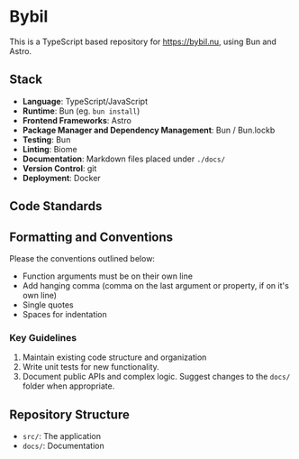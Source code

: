 # Bybil
This is a TypeScript based repository for https://bybil.nu, using Bun and Astro.

## Stack
- **Language**: TypeScript/JavaScript
- **Runtime**: Bun (eg. `bun install`)
- **Frontend Frameworks**: Astro
- **Package Manager and Dependency Management**: Bun / Bun.lockb
- **Testing**: Bun
- **Linting**: Biome
- **Documentation**: Markdown files placed under `./docs/`
- **Version Control**: git
- **Deployment**: Docker

## Code Standards

## Formatting and Conventions
Please the conventions outlined below:

- Function arguments must be on their own line
- Add hanging comma (comma on the last argument or property, if on it's own line)
- Single quotes
- Spaces for indentation

### Key Guidelines
1. Maintain existing code structure and organization
2. Write unit tests for new functionality.
3. Document public APIs and complex logic. Suggest changes to the `docs/` folder when appropriate.

## Repository Structure
- `src/`: The application
- `docs/`: Documentation

